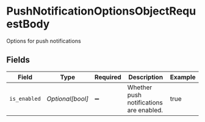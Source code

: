 # PushNotificationOptionsObjectRequestBody

Options for push notifications


## Fields

| Field                                   | Type                                    | Required                                | Description                             | Example                                 |
| --------------------------------------- | --------------------------------------- | --------------------------------------- | --------------------------------------- | --------------------------------------- |
| `is_enabled`                            | *Optional[bool]*                        | :heavy_minus_sign:                      | Whether push notifications are enabled. | true                                    |